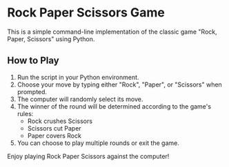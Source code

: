 # Rock Paper Scissors Game

This is a simple command-line implementation of the classic game "Rock, Paper, Scissors" using Python.

## How to Play
1. Run the script in your Python environment.
2. Choose your move by typing either "Rock", "Paper", or "Scissors" when prompted.
3. The computer will randomly select its move.
4. The winner of the round will be determined according to the game's rules:
   - Rock crushes Scissors
   - Scissors cut Paper
   - Paper covers Rock
5. You can choose to play multiple rounds or exit the game.

Enjoy playing Rock Paper Scissors against the computer!
